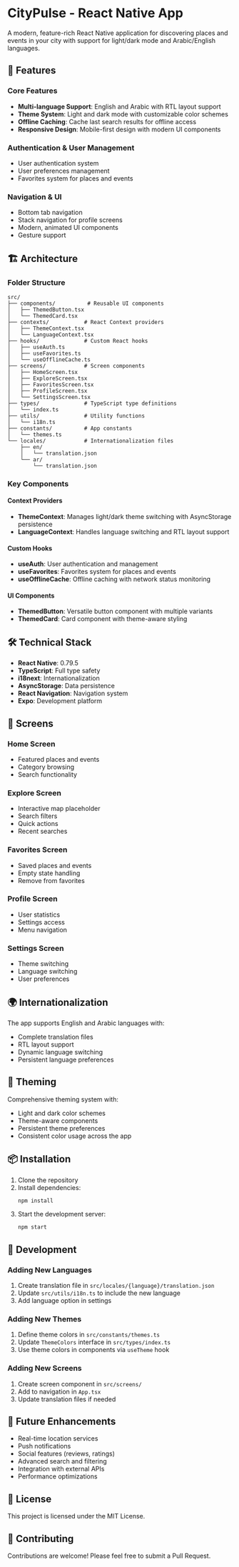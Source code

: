 # CityPulse - React Native App

A modern, feature-rich React Native application for discovering places and events in your city with support for light/dark mode and Arabic/English languages.

## 🚀 Features

### Core Features

- **Multi-language Support**: English and Arabic with RTL layout support
- **Theme System**: Light and dark mode with customizable color schemes
- **Offline Caching**: Cache last search results for offline access
- **Responsive Design**: Mobile-first design with modern UI components

### Authentication & User Management

- User authentication system
- User preferences management
- Favorites system for places and events

### Navigation & UI

- Bottom tab navigation
- Stack navigation for profile screens
- Modern, animated UI components
- Gesture support

## 🏗️ Architecture

### Folder Structure

```
src/
├── components/          # Reusable UI components
│   ├── ThemedButton.tsx
│   └── ThemedCard.tsx
├── contexts/           # React Context providers
│   ├── ThemeContext.tsx
│   └── LanguageContext.tsx
├── hooks/              # Custom React hooks
│   ├── useAuth.ts
│   ├── useFavorites.ts
│   └── useOfflineCache.ts
├── screens/            # Screen components
│   ├── HomeScreen.tsx
│   ├── ExploreScreen.tsx
│   ├── FavoritesScreen.tsx
│   ├── ProfileScreen.tsx
│   └── SettingsScreen.tsx
├── types/              # TypeScript type definitions
│   └── index.ts
├── utils/              # Utility functions
│   └── i18n.ts
├── constants/          # App constants
│   └── themes.ts
└── locales/            # Internationalization files
    ├── en/
    │   └── translation.json
    └── ar/
        └── translation.json
```

### Key Components

#### Context Providers

- **ThemeContext**: Manages light/dark theme switching with AsyncStorage persistence
- **LanguageContext**: Handles language switching and RTL layout support

#### Custom Hooks

- **useAuth**: User authentication and management
- **useFavorites**: Favorites system for places and events
- **useOfflineCache**: Offline caching with network status monitoring

#### UI Components

- **ThemedButton**: Versatile button component with multiple variants
- **ThemedCard**: Card component with theme-aware styling

## 🛠️ Technical Stack

- **React Native**: 0.79.5
- **TypeScript**: Full type safety
- **i18next**: Internationalization
- **AsyncStorage**: Data persistence
- **React Navigation**: Navigation system
- **Expo**: Development platform

## 📱 Screens

### Home Screen

- Featured places and events
- Category browsing
- Search functionality

### Explore Screen

- Interactive map placeholder
- Search filters
- Quick actions
- Recent searches

### Favorites Screen

- Saved places and events
- Empty state handling
- Remove from favorites

### Profile Screen

- User statistics
- Settings access
- Menu navigation

### Settings Screen

- Theme switching
- Language switching
- User preferences

## 🌍 Internationalization

The app supports English and Arabic languages with:

- Complete translation files
- RTL layout support
- Dynamic language switching
- Persistent language preferences

## 🎨 Theming

Comprehensive theming system with:

- Light and dark color schemes
- Theme-aware components
- Persistent theme preferences
- Consistent color usage across the app

## 📦 Installation

1. Clone the repository
2. Install dependencies:
   ```bash
   npm install
   ```
3. Start the development server:
   ```bash
   npm start
   ```

## 🔧 Development

### Adding New Languages

1. Create translation file in `src/locales/{language}/translation.json`
2. Update `src/utils/i18n.ts` to include the new language
3. Add language option in settings

### Adding New Themes

1. Define theme colors in `src/constants/themes.ts`
2. Update `ThemeColors` interface in `src/types/index.ts`
3. Use theme colors in components via `useTheme` hook

### Adding New Screens

1. Create screen component in `src/screens/`
2. Add to navigation in `App.tsx`
3. Update translation files if needed

## 🚀 Future Enhancements

- Real-time location services
- Push notifications
- Social features (reviews, ratings)
- Advanced search and filtering
- Integration with external APIs
- Performance optimizations

## 📄 License

This project is licensed under the MIT License.

## 🤝 Contributing

Contributions are welcome! Please feel free to submit a Pull Request.
